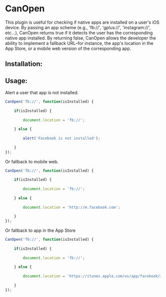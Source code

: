 CanOpen
======
This plugin is useful for checking if native apps are installed on a user's iOS device. By passing an app scheme (e.g., 'fb://', 'gplus://', 'instagram://', etc...), CanOpen returns true if it detects the user has the corresponding native app installed.  By returning false, CanOpen allows the developer the ability to implement a fallback URL–for instance, the app's location in the App Store, or a mobile web version of the corresponding app.

Installation:
----------


Usage:
-------
Alert a user that app is not installed.

```javascript
CanOpen('fb://', function(isInstalled) {
    
    if(isInstalled) {
        
        document.location = 'fb://';
    
    } else {
    
        alert('Facebook is not installed');
        
    }
});
```

Or fallback to mobile web.

```javascript
CanOpen('fb://', function(isInstalled) {
    
    if(isInstalled) {
        
        document.location = 'fb://';
    
    } else {
    
        document.location = 'http://m.facebook.com';
        
    }
});
```

Or fallback to app in the App Store

```javascript
CanOpen('fb://', function(isInstalled) {
    
    if(isInstalled) {
        
        document.location = 'fb://';
    
    } else {
    
        document.location = 'https://itunes.apple.com/us/app/facebook/id284882215';
        
    }
});
```
